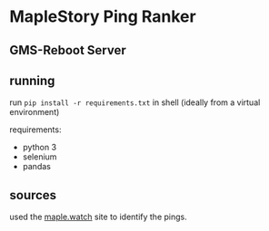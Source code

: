 # MapleStory Ping Ranker
## GMS-Reboot Server 

## running
run `pip install -r requirements.txt` in shell (ideally from a virtual environment)

requirements:
- python 3
- selenium
- pandas

## sources
used the [maple.watch](https://xymu.github.io/maple.watch/#GMS-Reboot) site to identify the pings.
